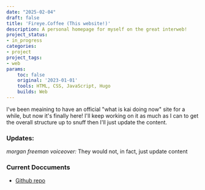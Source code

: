 ```yaml
---
date: "2025-02-04"
draft: false
title: 'Fireye.Coffee (This website!)'
description: A personal homepage for myself on the great interweb!
project_status: 
- in_progress
categories:
- project
project_tags:
- web
params:
    toc: false
    original: '2023-01-01' 
    tools: HTML, CSS, JavaScript, Hugo
    builds: Web
---
```


I've been meaining to have an official "what is kai doing now"
site for a while, but now it's finally here! I'll keep working on it
as much as I can to get the overall structure up to snuff then I'll
just update the content.

### Updates:
*morgan freeman voiceover:* They would not, in fact, just update content

### Current Doccuments
- [Github repo](https://github.com/fireye04/coffee)
